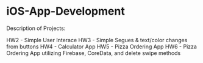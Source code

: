 # iOS-App-Development

Description of Projects:

HW2 - Simple User Interace 
HW3 - Simple Segues & text/color changes from buttons
HW4 - Calculator App 
HW5 - Pizza Ordering App
HW6 - Pizza Ordering App utilizing Firebase, CoreData, and delete swipe methods
